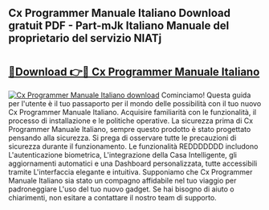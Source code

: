 ## Cx Programmer Manuale Italiano Download gratuit PDF - Part-mJk Italiano Manuale del proprietario del servizio NlATj

# <h2><a href="http://dfgsawo.blite.top/?on=Cx+Programmer+Manuale+Italiano">🔗Download 👉🔴 Cx Programmer Manuale Italiano</a></h2>

[![Cx Programmer Manuale Italiano download](https://i.imgur.com/lujVjoI.png)](http://dfgsawo.blite.top/?on=Cx+Programmer+Manuale+Italiano)
Cominciamo! Questa guida per l'utente è il tuo passaporto per il mondo delle possibilità con il tuo nuovo Cx Programmer Manuale Italiano. Acquisire familiarità con le funzionalità, il processo di installazione e le politiche operative. La sicurezza prima di Cx Programmer Manuale Italiano, sempre questo prodotto è stato progettato pensando alla sicurezza. Si prega di osservare tutte le precauzioni di sicurezza durante il funzionamento. Le funzionalità REDDDDDDD includono L'autenticazione biometrica, L'integrazione della Casa Intelligente, gli aggiornamenti automatici e una Dashboard personalizzata, tutte accessibili tramite L'interfaccia elegante e intuitiva. Supponiamo che Cx Programmer Manuale Italiano sia stato un compagno affidabile nel tuo viaggio per padroneggiare L'uso del tuo nuovo gadget. Se hai bisogno di aiuto o chiarimenti, non esitare a contattare il nostro team di supporto.
